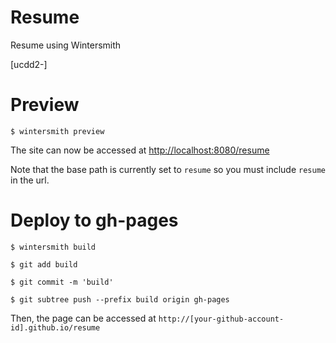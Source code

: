 # Resume

Resume using Wintersmith


[ucdd2-]

# Preview

	$ wintersmith preview

The site can now be accessed at [http://localhost:8080/resume](http://localhost:8080/resume)

Note that the base path is currently set to `resume` so you must include `resume` in the url.

# Deploy to gh-pages

	$ wintersmith build

	$ git add build

	$ git commit -m 'build'	

	$ git subtree push --prefix build origin gh-pages

Then, the page can be accessed at `http://[your-github-account-id].github.io/resume`


